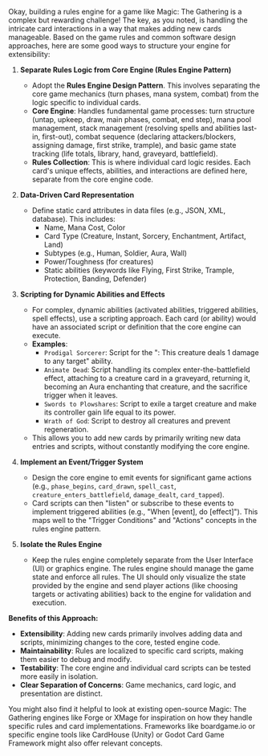 Okay, building a rules engine for a game like Magic: The Gathering is a complex but rewarding challenge! The key, as you noted, is handling the intricate card interactions in a way that makes adding new cards manageable. Based on the game rules and common software design approaches, here are some good ways to structure your engine for extensibility:

1.  **Separate Rules Logic from Core Engine (Rules Engine Pattern)**
    * Adopt the **Rules Engine Design Pattern**. This involves separating the core game mechanics (turn phases, mana system, combat) from the logic specific to individual cards.
    * **Core Engine**: Handles fundamental game processes: turn structure (untap, upkeep, draw, main phases, combat, end step), mana pool management, stack management (resolving spells and abilities last-in, first-out), combat sequence (declaring attackers/blockers, assigning damage, first strike, trample), and basic game state tracking (life totals, library, hand, graveyard, battlefield).
    * **Rules Collection**: This is where individual card logic resides. Each card's unique effects, abilities, and interactions are defined here, separate from the core engine code.

2.  **Data-Driven Card Representation**
    * Define static card attributes in data files (e.g., JSON, XML, database). This includes:
        * Name, Mana Cost, Color
        * Card Type (Creature, Instant, Sorcery, Enchantment, Artifact, Land)
        * Subtypes (e.g., Human, Soldier, Aura, Wall)
        * Power/Toughness (for creatures)
        * Static abilities (keywords like Flying, First Strike, Trample, Protection, Banding, Defender)

3.  **Scripting for Dynamic Abilities and Effects**
    * For complex, dynamic abilities (activated abilities, triggered abilities, spell effects), use a scripting approach. Each card (or ability) would have an associated script or definition that the core engine can execute.
    * **Examples**:
        * `Prodigal Sorcerer`: Script for the ": This creature deals 1 damage to any target" ability.
        * `Animate Dead`: Script handling its complex enter-the-battlefield effect, attaching to a creature card in a graveyard, returning it, becoming an Aura enchanting that creature, and the sacrifice trigger when it leaves.
        * `Swords to Plowshares`: Script to exile a target creature and make its controller gain life equal to its power.
        * `Wrath of God`: Script to destroy all creatures and prevent regeneration.
    * This allows you to add new cards by primarily writing new data entries and scripts, without constantly modifying the core engine.

4.  **Implement an Event/Trigger System**
    * Design the core engine to emit events for significant game actions (e.g., `phase_begins`, `card_drawn`, `spell_cast`, `creature_enters_battlefield`, `damage_dealt`, `card_tapped`).
    * Card scripts can then "listen" or subscribe to these events to implement triggered abilities (e.g., "When [event], do [effect]"). This maps well to the "Trigger Conditions" and "Actions" concepts in the rules engine pattern.

5.  **Isolate the Rules Engine**
    * Keep the rules engine completely separate from the User Interface (UI) or graphics engine. The rules engine should manage the game state and enforce all rules. The UI should only visualize the state provided by the engine and send player actions (like choosing targets or activating abilities) back to the engine for validation and execution.

**Benefits of this Approach:**

* **Extensibility**: Adding new cards primarily involves adding data and scripts, minimizing changes to the core, tested engine code.
* **Maintainability**: Rules are localized to specific card scripts, making them easier to debug and modify.
* **Testability**: The core engine and individual card scripts can be tested more easily in isolation.
* **Clear Separation of Concerns**: Game mechanics, card logic, and presentation are distinct.

You might also find it helpful to look at existing open-source Magic: The Gathering engines like Forge or XMage for inspiration on how they handle specific rules and card implementations. Frameworks like boardgame.io or specific engine tools like CardHouse (Unity) or Godot Card Game Framework might also offer relevant concepts.
